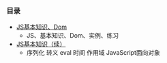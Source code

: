 ### 目录 ###
- [JS基本知识、Dom](https://github.com/liuxingrichu/python_lesson_notes/blob/master/JS/day001.md)
	- JS、基本知识、Dom、实例、练习
- [JS基本知识（续）](https://github.com/liuxingrichu/python_lesson_notes/blob/master/JS/day002.md)
	- 序列化 转义 eval 时间 作用域 JavaScript面向对象